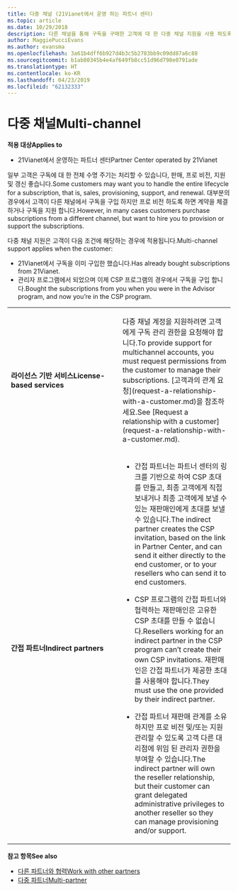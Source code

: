 ```yaml
---
title: 다중 채널 (21Vianet에서 운영 하는 파트너 센터)
ms.topic: article
ms.date: 10/29/2018
description: 다른 채널을 통해 구독을 구매한 고객에 대 한 다중 채널 지원을 사용 하도록 설정 하지만 프로 비전 하도록 하면 계약을 체결 하거나 구독을 지원 합니다.
author: MaggiePucciEvans
ms.author: evansma
ms.openlocfilehash: 3a61b4dff6b927d4b3c5b2783bb9c09dd87a6c88
ms.sourcegitcommit: b1ab80345b4e4af649fb8cc51d96d798e0791ade
ms.translationtype: HT
ms.contentlocale: ko-KR
ms.lasthandoff: 04/23/2019
ms.locfileid: "62132333"
---
```

# <a name="multi-channel"></a><span data-ttu-id="e6d5f-103">다중 채널</span><span class="sxs-lookup"><span data-stu-id="e6d5f-103">Multi-channel</span></span>

<span data-ttu-id="e6d5f-104">**적용 대상**</span><span class="sxs-lookup"><span data-stu-id="e6d5f-104">**Applies to**</span></span>

-   <span data-ttu-id="e6d5f-105">21Vianet에서 운영하는 파트너 센터</span><span class="sxs-lookup"><span data-stu-id="e6d5f-105">Partner Center operated by 21Vianet</span></span>

<span data-ttu-id="e6d5f-106">일부 고객은 구독에 대 한 전체 수명 주기는 처리할 수 있습니다, 판매, 프로 비전, 지원 및 갱신 좋습니다.</span><span class="sxs-lookup"><span data-stu-id="e6d5f-106">Some customers may want you to handle the entire lifecycle for a subscription, that is, sales, provisioning, support, and renewal.</span></span> <span data-ttu-id="e6d5f-107">대부분의 경우에서 고객이 다른 채널에서 구독을 구입 하지만 프로 비전 하도록 하면 계약을 체결 하거나 구독을 지원 합니다.</span><span class="sxs-lookup"><span data-stu-id="e6d5f-107">However, in many cases customers purchase subscriptions from a different channel, but want to hire you to provision or support the subscriptions.</span></span>

<span data-ttu-id="e6d5f-108">다중 채널 지원은 고객이 다음 조건에 해당하는 경우에 적용됩니다.</span><span class="sxs-lookup"><span data-stu-id="e6d5f-108">Multi-channel support applies when the customer:</span></span>

-   <span data-ttu-id="e6d5f-109">21Vianet에서 구독을 이미 구입한 했습니다.</span><span class="sxs-lookup"><span data-stu-id="e6d5f-109">Has already bought subscriptions from 21Vianet.</span></span> 
-   <span data-ttu-id="e6d5f-110">관리자 프로그램에서 되었으며 이제 CSP 프로그램의 경우에서 구독을 구입 합니다.</span><span class="sxs-lookup"><span data-stu-id="e6d5f-110">Bought the subscriptions from you when you were in the Advisor program, and now you’re in the CSP program.</span></span>

<table>
<colgroup>
<col width="50%" />
<col width="50%" />
</colgroup>
<tbody>
<tr class="odd">
<td><p><span data-ttu-id="e6d5f-111"><strong>라이선스 기반 서비스</strong></span><span class="sxs-lookup"><span data-stu-id="e6d5f-111"><strong>License-based services</strong></span></span></p></td>
<td><p><span data-ttu-id="e6d5f-112">다중 채널 계정을 지원하려면 고객에게 구독 관리 권한을 요청해야 합니다.</span><span class="sxs-lookup"><span data-stu-id="e6d5f-112">To provide support for multichannel accounts, you must request permissions from the customer to manage their subscriptions.</span></span> <span data-ttu-id="e6d5f-113">[고객과의 관계 요청](request-a-relationship-with-a-customer.md)을 참조하세요.</span><span class="sxs-lookup"><span data-stu-id="e6d5f-113">See [Request a relationship with a customer](request-a-relationship-with-a-customer.md).</span></span></p></td>
</tr>
<tr class="odd">
<td><p><span data-ttu-id="e6d5f-114"><strong>간접 파트너</strong></span><span class="sxs-lookup"><span data-stu-id="e6d5f-114"><strong>Indirect partners</strong></span></span></p></td>
<td><ul>
<li><p><span data-ttu-id="e6d5f-115">간접 파트너는 파트너 센터의 링크를 기반으로 하여 CSP 초대를 만들고, 최종 고객에게 직접 보내거나 최종 고객에게 보낼 수 있는 재판매인에게 초대를 보낼 수 있습니다.</span><span class="sxs-lookup"><span data-stu-id="e6d5f-115">The indirect partner creates the CSP invitation, based on the link in Partner Center, and can send it either directly to the end customer, or to your resellers who can send it to end customers.</span></span></p></li>
<li><p><span data-ttu-id="e6d5f-116">CSP 프로그램의 간접 파트너와 협력하는 재판매인은 고유한 CSP 초대를 만들 수 없습니다.</span><span class="sxs-lookup"><span data-stu-id="e6d5f-116">Resellers working for an indirect partner in the CSP program can’t create their own CSP invitations.</span></span> <span data-ttu-id="e6d5f-117">재판매인은 간접 파트너가 제공한 초대를 사용해야 합니다.</span><span class="sxs-lookup"><span data-stu-id="e6d5f-117">They must use the one provided by their indirect partner.</span></span></p></li>
<li><p><span data-ttu-id="e6d5f-118">간접 파트너 재판매 관계를 소유 하지만 프로 비전 및/또는 지원 관리할 수 있도록 고객 다른 대리점에 위임 된 관리자 권한을 부여할 수 있습니다.</span><span class="sxs-lookup"><span data-stu-id="e6d5f-118">The indirect partner will own the reseller relationship, but their customer can grant delegated administrative privileges to another reseller so they can manage provisioning and/or support.</span></span></p></li>
</ul></td>
</tr>
</tbody>
</table>

<span data-ttu-id="e6d5f-119">**참고 항목**</span><span class="sxs-lookup"><span data-stu-id="e6d5f-119">**See also**</span></span>

-   [<span data-ttu-id="e6d5f-120">다른 파트너와 협력</span><span class="sxs-lookup"><span data-stu-id="e6d5f-120">Work with other partners</span></span>](work-with-other-partners.md)
-   [<span data-ttu-id="e6d5f-121">다중 파트너</span><span class="sxs-lookup"><span data-stu-id="e6d5f-121">Multi-partner</span></span>](multipartner.md)
 

 

 




